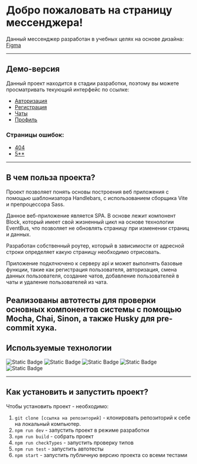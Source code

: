 # Добро пожаловать на страницу мессенджера!

Данный мессенджер разработан в учебных целях на основе дизайна:
[Figma](https://www.figma.com/design/LMfW2rHipH0EK1Fm3nzvXD/%D0%9C%D0%B5%D1%81%D1%81%D0%B5%D0%BD%D0%B4%D0%B6%D0%B5%D1%80?node-id=0-1&t=lDsg7NtHj7kdZTyz-1)

---

## Демо-версия

Данный проект находится в стадии разработки, поэтому вы можете просматривать текующий интерфейс по ссылке:

- [Авторизация](https://anillenmessenger.netlify.app)
- [Регистрация](https://anillenmessenger.netlify.app/sign-up)
- [Чаты](https://anillenmessenger.netlify.app/messenger)
- [Профиль](https://anillenmessenger.netlify.app/settings)

### Страницы ошибок:

- [404](https://anillenmessenger.netlify.app/error/404)
- [5\*\*](https://anillenmessenger.netlify.app/error/500)

---

## В чем польза проекта?

Проект позволяет понять основы построения веб приложения с помощью шаблонизатора Handlebars, с использованием сборщика Vite и препроцессора Sass.

Данное веб-приложение является SPA. В основе лежит компонент Block, который имеет свой жизненный цикл на основе технологии EventBus, что позволяет не обновлять страницу при изменении страниц и данных.

Разработан собственный роутер, который в зависимости от адресной строки определяет какую страницу необходимо отрисовать.

Приложение подклчючено к серверу api и может выполнять базовые функции, такие как регистрация пользователя, авторизация, смена данных пользователя, создание чатов, добавление пользователей в чаты и удаление пользователей из чата.

Реализованы автотесты для проверки основных компонентов системы с помощью Mocha, Chai, Sinon, а также Husky для pre-commit хука.
---

## Используемые технологии

![Static Badge](https://img.shields.io/badge/typescript-blue)
![Static Badge](https://img.shields.io/badge/handlebars-orange)
![Static Badge](https://img.shields.io/badge/vite-purple)
![Static Badge](https://img.shields.io/badge/eslint-blue)
![Static Badge](https://img.shields.io/badge/git-black)

---

## Как установить и запустить проект?

Чтобы установить проект - необходимо:

1. `git clone [ссылка на репозиторий]` - клонировать репозиторий к себе на локальный компьютер.
2. `npm run dev` - запустить проект в режиме разработки
3. `npm run build` - собрать проект
4. `npm run checkTypes` - запустить проверку типов
5. `npm run test` - запустить автотесты
6. `npm start` - запустить публичную версию проекта со всеми тестами
